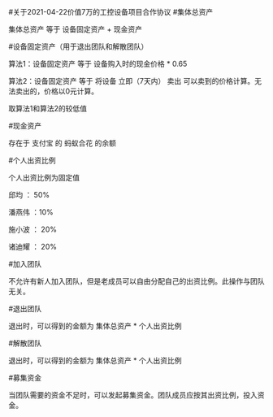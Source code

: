 
#关于2021-04-22价值7万的工控设备项目合作协议
#集体总资产
<p>集体总资产 等于 设备固定资产 + 现金资产</p>

#设备固定资产（用于退出团队和解散团队）
<p>算法1：设备固定资产 等于 设备购入时的现金价格 * 0.65 </p>
<p>算法2：设备固定资产 等于 将设备 立即（7天内） 卖出 可以卖到的价格计算。无法卖出的，价格以0元计算。 </p>
<p>取算法1和算法2的较低值</p>

#现金资产
<p>存在于 支付宝 的 蚂蚁合花 的余额</p>

#个人出资比例
<p>个人出资比例为固定值</p>
<p>邱均 ： 50% </p>
<p>潘燕伟 ：10%</p>
<p>施小波 ： 20% </p>
<p>诸迪耀 ： 20% </p>

#加入团队
<p>不允许有新人加入团队，但是老成员可以自由分配自己的出资比例。此操作与团队无关。</p>

#退出团队
<p>退出时，可以得到的金额为   集体总资产 * 个人出资比例 </p>


#解散团队
<p>退出时，可以得到的金额为   集体总资产 * 个人出资比例 </p>

#募集资金
<p>当团队需要的资金不足时，可以发起募集资金。团队成员应按其出资比例，投入资金。</p>

